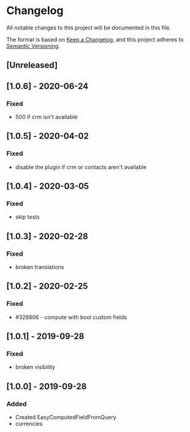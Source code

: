 # Changelog

All notable changes to this project will be documented in this file.

The format is based on [Keep a Changelog](https://keepachangelog.com/en/1.0.0/),
and this project adheres to [Semantic Versioning](https://semver.org/spec/v2.0.0.html).

## [Unreleased]

## [1.0.6] - 2020-06-24
### Fixed
- 500 if crm isn't available


## [1.0.5] - 2020-04-02
### Fixed
- disable the plugin if crm or contacts aren't available


## [1.0.4] - 2020-03-05
### Fixed
- skip tests


## [1.0.3] - 2020-02-28
### Fixed
- broken translations


## [1.0.2] - 2020-02-25
### Fixed
- \#328806 - compute with bool custom fields


## [1.0.1] - 2019-09-28
### Fixed
- broken visibility


## [1.0.0] - 2019-09-28
### Added
- Created EasyComputedFieldFromQuery
- currencies
